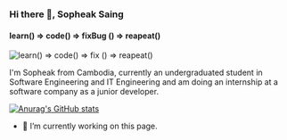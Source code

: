 ### Hi there 👋, Sopheak Saing
#### learn()  => code() => fixBug () => reapeat()
![learn()  => code() => fix () => reapeat()](https://res.cloudinary.com/dbuzmmqyh/image/upload/v1685896899/adventurepheak_d0rgac.jpg)

I'm Sopheak from Cambodia, currently an undergraduated student in Software Engineering and IT Engineering and am doing an internship at a software company as a junior developer.


[![Anurag's GitHub stats](https://github-readme-stats.vercel.app/api?username=sopheaksaing)](https://github.com/anuraghazra/github-readme-stats)

- 🔭 I’m currently working on this page. 




